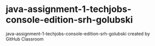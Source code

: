 # java-assignment-1-techjobs-console-edition-srh-golubski
java-assignment-1-techjobs-console-edition-srh-golubski created by GitHub Classroom

